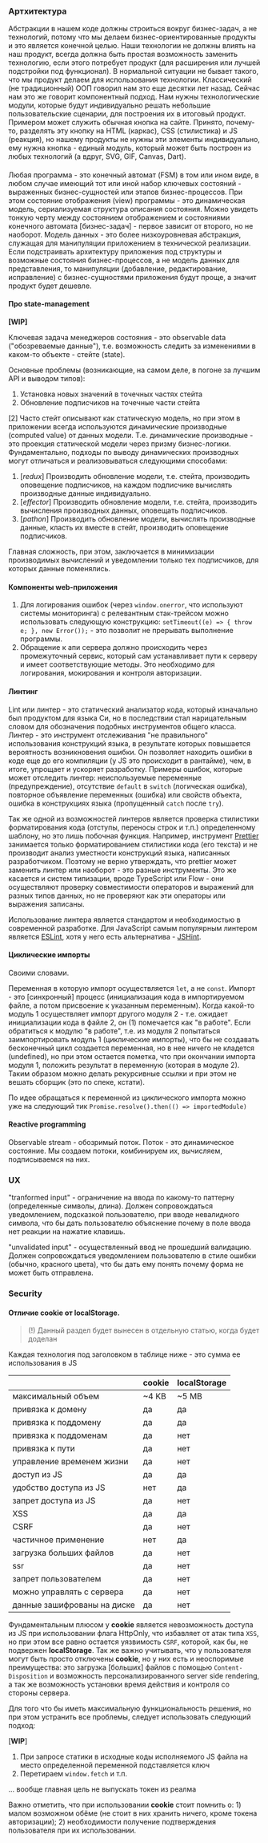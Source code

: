 ### Артхитектура

Абстракции в нашем коде должны строиться вокруг бизнес-задач, а не технологий, потому что мы делаем бизнес-ориентированные продукты и это является конечной целью. Наши технологии не должны влиять на наш продукт, всегда должна быть простая возможность заменить технологию, если этого потребует продукт (для расширения или лучшей подстройки под функционал). В нормальной ситуации не бывает такого, что мы продукт делаем для использования технологии.
Классический (не традиционный) ООП говорил нам это еще десятки лет назад. Сейчас нам это же говорит компонентный подход. Нам нужны технологические модули, которые будут индивидуально решать небольшие пользовательские сценарии, для построения их в итоговый продукт.
Примером может служить обычная кнопка на сайте. Принято, почему-то, разделять эту кнопку на HTML (каркас), CSS (стилистика) и JS (реакция), но нашему продукты не нужны эти элементы индивидуально, ему нужна кнопка - единый модуль, который может быть построен из любых технологий (а вдруг, SVG, GIF, Canvas, Dart).

####

Любая программа - это конечный автомат (FSM) в том или ином виде, в любом случае имеющий тот или иной набор ключевых состояний - выраженных бизнес-сущностей или этапов бизнес-процессов. При этом состояние отображения (view) программы - это динамическая модель, сериализуемая структура описания состояния. Можно увидеть тонкую черту между состоянием отображением и состояниями конечного автомата [бизнес-задач] - первое зависит от второго, но не наоборот. Модель данных - это более низкоуровневая абстракция, служащая для манипуляции приложением в технической реализации. Если подстраивать архитектуру приложения под структуры и возможные состояния бизнес-процессов, а не модель данных для представления, то манипуляции (добавление, редактирование, исправление) с бизнес-сущностями приложения будут проще, а значит продукт будет дешевле.

#### Про state-management

**[WIP]**

Ключевая задача менеджеров состояния - это observable data ("обозреваемые данные"), т.е. возможность следить за изменениями в каком-то объекте - стейте (state).

Основные проблемы (возникающие, на самом деле, в погоне за лучшим API и выводом типов):
1. Установка новых значений в точечных частях стейта
2. Обновление подписчиков на точечные части стейта

[2] Часто стейт описывают как статическую модель, но при этом в приложении всегда используются динамические производные (computed value) от данных модели. Т.е. динамические производные - это проекция статической модели через призму бизнес-логики. Фундаментально, подходы по выводу динамических производных могут отличаться и реализовываться следующими способами:
  1. [*redux*] Производить обновление модели, т.е. стейта, производить оповещение подписчиков, на каждом подписчике вычислять производные данные индивидуально.
  2. [*effector*] Производить обновление модели, т.е. стейта, производить вычисления производных данных, оповещать подписчиков.
  3. [*pathon*] Производить обновление модели, вычислять производные данные, класть их вместе в стейт, производить оповещение подписчиков.
  
Главная сложность, при этом, заключается в минимизации производимых вычислений и уведомлении только тех подписчиков, для которых данные поменялись.

#### Компоненты web-приложения

1. Для логирования ошибок (через `window.onerror`, что используют системы мониторинга) с релевантным стак-трейсом можно использовать следующую конструкцию: `setTimeout((e) => { throw e; }, new Error());` - это позволит не прерывать выполнение программы.
2. Обращение к апи сервера должно происходить через промежуточный сервис, который сам устанавливает пути к серверу и имеет соответствующие методы. Это необходимо для логирования, мокирования и контроля авторизации.

#### Линтинг

Lint или линтер - это статический анализатор кода, который изначально был продуктом для языка Си, но в последствии стал нарицательным словом для обозначения подобных инструментов общего класса. Линтер - это инструмент отслеживания "не правильного" использования конструкций языка, в результате которых повышается вероятность возникновения ошибки. Он позволяет находить ошибки в коде еще до его компиляции (у JS это происходит в рантайме), чем, в итоге, упрощает и ускоряет разработку. Примеры ошибок, которые может отследить линтер: неиспользуемые переменные (предупреждение), отсутствие `default` в `switch` (логическая ошибка), повторное объявление переменных (ошибка) или свойств объекта, ошибка в конструкциях языка (пропущенный `catch` после `try`).

Так же одной из возможностей линтеров является проверка стилистики форматирования кода (отступы, переносы строк и т.п.) определенному шаблону, но это лишь побочная функция. Например, инструмент [Prettier](https://prettier.io) занимается только форматированием стилистики кода (его текста) и не производит анализ уместности конструкций языка, написанных разработчиком. Поэтому не верно утверждать, что prettier может заменить линтер или наоборот - это разные инструменты. Это же касается и систем типизации, вроде TypeScript или Flow - они осуществляют проверку совместимости операторов и выражений для разных типов данных, но не проверяют как эти операторы или выражения записаны.

Использование линтера является стандартом и необходимостью в современной разработке. Для JavaScript самым популярным линтером является [ESLint](https://eslint.org), хотя у него есть альтернатива - [JSHint](http://jshint.com).

#### Циклические импорты

Своими словами.

Переменная в которую импорт осуществляется `let`, а не  `const`. Импорт - это [синхронный] процесс (инициализация кода в импортируемом файле, а потом присвоение к указанным переменным). Когда какой-то модуль 1 осуществляет импорт другого модуля 2 - т.е. ожидает инициализации кода в файле 2, он (1) помечается как "в работе". Если обратиться к модулю "в работе", т.е. из модуля 2 попытаться заимпортировать модуль 1 (циклические импорты), что бы не создавать бесконечный цикл создается переменная, но в нее ничего не кладется (undefined), но при этом остается пометка, что при окончании импорта модуля 1, положить результат в переменную (которая в модуле 2). Таким образом можно делать рекурсивные ссылки и при этом не вешать сборщик (это по спеке, кстати).

По идее обращаться к переменной из циклического импорта можно уже на следующий тик `Promise.resolve().then(() => importedModule)`

#### Reactive programming
Observable stream - обозримый поток. Поток - это динамическое состояние. Мы создаем потоки, комбинируем их, вычисляем, подписываемся на них.

### UX

"tranformed input" - ограничение на ввода по какому-то паттерну (определенные символы, длина). Должен сопровождаться уведомлением, подсказкой пользователю, при вводе невалидного символа, что бы дать пользователю объяснение почему в поле ввода нет реакции на нажатие клавишь.

"unvalidated input" - осуществленный ввод не прошедший валидацию. Должен сопровождаться уведомлением пользователю в стиле ошибки (обычно, красного цвета), что бы дать ему понять почему форма не может быть отправлена.

### Security

#### Отличие cookie от localStorage.
> (!) Данный раздел будет вынесен в отдельную статью, когда будет доделан

Каждая технология под заголовком в таблице ниже - это сумма ее использования в JS

|                             | cookie   | localStorage |
|-----------------------------|----------|--------------|
| максимальный объем          | ~4 KB    | ~5 MB        |
| привязка к домену           | да       | да           |
| привязка к поддомену        | да       | да           |
| привязка к поддоменам       | да       | нет          |
| привязка к пути             | да       | нет          |
| управление временем жизни   | да       | нет          |
| доступ из JS                | да       | да           |
| удобство доступа из JS      | нет      | да           |
| запрет доступа из JS        | да       | нет          |
| XSS                         | да       | да           |
| CSRF                        | да       | нет          |
| частичное применение        | нет      | да           |
| загрузка больших файлов     | да       | нет          |
| ssr                         | да       | нет          |
| запрет пользователем        | да       | нет          |
| можно управлять с сервера   | да       | нет          |
| данные зашифрованы на диске | да       | нет          |

Фундаментальным плюсом у **cookie** является невозможность доступа из JS при использовании флага HttpOnly, что избавляет от атак типа `XSS`, но при этом все равно остается уязвимость `CSRF`, которой, как бы, не подвержен **localStorage**. Так же важно учитывать, что у пользователя могут быть просто отключены **cookie**, но у них есть и неоспоримые преимущества: это загрузка [больших] файлов с помощью `Content-Disposition` и возможность персонализированного server side rendering, а так же возможность установки время действия и контроля со стороны сервера.

Для того что бы иметь максимальную функциональность решения, но при этом устранить все проблемы, следует использовать следующий подход:

[**WIP**]

1) При запросе статики в исходные коды исполняемого JS файла на место определенной переменной подставляется ключ
2) Перетираем `window.fetch` и т.п.

... вообще главная цель не выпускать токен из реалма

Важно отметить, что при использовании **cookie** стоит помнить о: 1) малом возможном обёме (не стоит в них хранить ничего, кроме токена авторизации); 2) необходимости получение подтверждения пользователя при их использовании.




